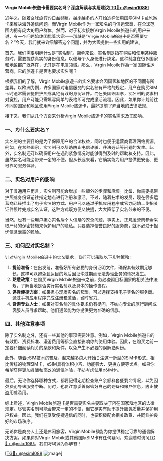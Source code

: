 **Virgin Mobile旅遊卡需要实名吗？深度解读与实用建议[[TG💪+ @esim1088](https://t.me/s/esim1088)]**

近年来，随着全球旅行的日益频繁，越来越多的人开始选择使用国际SIM卡或旅游卡来解决海外通信问题。而Virgin Mobile作为一家知名的电信运营商，在全球范围内拥有庞大的用户群体。然而，对于初次接触Virgin Mobile旅遊卡的用户来说，有一个问题始终困扰着大家——那就是“Virgin Mobile旅遊卡是否需要实名？”今天，我们就来详细解答这个问题，并为大家提供一些实用的建议。

首先，我们需要明确什么是“实名制”。简单来说，实名制是指在购买和使用某种服务时，需要提供真实的身份信息，以便与个人身份进行绑定。这种制度在很多国家和地区都广泛存在，尤其是在电信领域。那么，Virgin Mobile作為一家国际性运营商，它的旅遊卡是否也要求实名呢？

根据我们的了解，Virgin Mobile旅遊卡的实名要求会因国家和地区的不同而有所差异。以欧洲为例，许多国家对电信服务的实名制有严格的规定，用户在购买SIM卡时通常需要提供护照或其他有效的身份证件。而在美国等国家，实名制的要求相对宽松，用户可能只需填写简单的表格即可完成激活流程。因此，如果你计划前往不同的国家和地区使用Virgin Mobile旅遊卡，最好提前了解当地的法律法规。

接下来，我们从几个方面来分析Virgin Mobile旅遊卡的实名需求及其影响。

### 一、为什么要实名？

实名制的主要目的是为了保障用户的合法权益，同时也便于运营商管理网络资源。例如，在某些国家，实名制可以帮助防止电信诈骗、非法通话等问题的发生。此外，实名制还可以确保用户在遇到紧急情况时能够得到及时的帮助和支持。因此，虽然实名可能会带来一定的不便，但从长远来看，它确实能为用户提供更安全、更可靠的服务体验。

### 二、实名对用户的影响

对于普通用户而言，实名制可能会增加一些额外的步骤和麻烦。比如，你需要携带护照或身份证前往指定地点进行注册和激活。不过，随着技术的发展，现在很多运营商已经推出了电子实名的方式，用户可以通过手机应用程序或官方网站上传相关证件照片完成实名认证。这种方式既方便又快捷，大大降低了实名带来的不便。

当然，也有一些用户担心实名后个人信息的安全问题。事实上，正规运营商都会采取严格的保密措施来保护用户的隐私。只要选择信誉良好的服务商，就不必过于担忧信息泄露的风险。

### 三、如何应对实名制？

针对Virgin Mobile旅遊卡的实名要求，我们可以采取以下几种策略：

1. **提前准备**：在出发前，准备好所有必要的身份证明文件，确保其有效期足够长。这样可以避免到达目的地后因证件过期而无法办理业务的情况发生。
2. **熟悉政策**：在购买Virgin Mobile旅遊卡之前，务必查阅目标国家的相关法律法规，了解当地是否实行实名制以及具体的操作流程。
3. **选择便捷方案**：如果担心现场实名的繁琐，可以选择支持电子实名的服务商。通过手机应用程序完成注册和激活，省时省力。
4. **咨询专业人士**：如果对实名制的具体要求仍有疑问，不妨向专业的旅行顾问或客服人员寻求帮助。他们通常能为你提供更为准确的信息。

### 四、其他注意事项

除了实名制之外，还有一些其他的事项需要注意。例如，Virgin Mobile旅遊卡的有效期、资费标准、漫游费用等都会直接影响你的使用体验。因此，在购买之前一定要仔细阅读相关的条款和条件，以免产生不必要的误解或纠纷。

此外，随着eSIM技术的普及，越来越多的人开始关注这一新型的SIM卡形式。相比传统的物理SIM卡，eSIM具有体积小巧、功能强大、更换方便等优点。如果你希望获得更加灵活和高效的通信体验，不妨考虑使用eSIM卡。

最后，无论你选择哪种方式，都要记得定期检查账户余额和套餐剩余情况，以免因欠费而导致服务中断。同时，也要注意妥善保管好自己的设备和账户信息，防止被盗用或滥用。

综上所述，Virgin Mobile旅遊卡是否需要实名主要取决于所在国家和地区的法律规定。尽管实名制可能会带来一定的不便，但它确实有助于提升服务质量并保护用户权益。因此，我们在享受便捷通信的同时，也要积极配合相关政策，共同维护良好的市场秩序。

无论你是商务人士还是休闲旅客，Virgin Mobile都能为你提供稳定可靠的通信解决方案。如果你对Virgin Mobile或其他国际SIM卡有任何疑问，欢迎随时访问[TG💪+ @esim1088](https://t.me/s/esim1088)，我们将竭诚为你解答！

[[TG💪+ @esim1088](https://t.me/s/esim1088) ![Image](https://i.postimg.cc/4NQfJmqS/Snipaste-2025-05-13-00-14-12.png)]